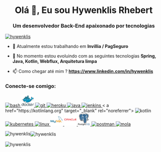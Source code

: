 <h1 align="center">Olá 👋, Eu sou Hywenklis Rhebert</h1>
<h3 align="center">Um desenvolvedor Back-End apaixonado por tecnologias</h3>

<p align="left"> <a href ="https://github.com/ryo-ma/github-profile-trophy"><img src="https://github-profile-trophy.vercel.app/?username=hywenklis" alt="hywenklis" /></a> </p>

- 🔭 Atualmente estou trabalhando em **Invillia / PagSeguro**

- 🌱 No momento estou evoluindo com as seguintes tecnologias **Spring, Java, Kotlin, Webflux, Arquitetura limpa**

- 📫 Como chegar até mim ? **https://www.linkedin.com/in/hywenklis**

<h3 align="left">Conecte-se comigo:</h3>
<p align="left">
</p>


<p align="left"> <a href="https://www.gnu.org/software/bash/" target="_blank" rel="noreferrer"> <img src="https://www. vectorlogo.zone/logos/gnu_bash/gnu_bash-icon.svg" alt="bash" width="40" height="40"/> </a> <a href="https://www.docker.com/ " target="_blank" rel="noreferrer"> <img src="https://raw.githubusercontent.com/devicons/devicon/master/icons/docker/docker-original-wordmark.svg" alt="docker" width="40" height="40"/> </a> <a href="https://git-scm.com/" target="_blank" rel="noreferrer"> <img src="https: //www.vectorlogo.zone/logos/git-scm/git-scm-icon.svg" alt="git" width="40" height="40"/> </a> <a href="https://heroku.com" target="_blank" rel="noreferrer"> <img src="https://www.vectorlogo.zone/logos/heroku/heroku-icon.svg" alt="heroku" width="40" height="40 "/> </a> <a href="https://www.java.com" target="_blank" rel="noreferrer"> <img src="https://raw.githubusercontent.com/devicons/ devicon/master/icons/java/java-original.svg" alt="java" width="40" height="40"/> </a> <a href="https://www.jenkins.io" alvo="_blank" rel="noreferrer"> <img src="https://www.vectorlogo.zone/logos/jenkins/jenkins-icon.svg" alt="jenkins" width="40" height="40"/> </a> < a href="https://kotlinlang.org" target="_blank" rel="noreferrer"> <img src="https://www.vectorlogo.zone/logos/kotlinlang/kotlinlang-icon.svg" alt= "kotlin" width="40" height="40"/> </a> <a href="https://kubernetes.io" target="_blank" rel="noreferrer"> <img src="https: //www.vectorlogo.zone/logos/kubernetes/kubernetes-icon.svg" alt="kubernetes" width="40" height="40"/> </a> <a href="https://www.linux.org/" target="_blank" rel="noreferrer"> <img src="https://raw.githubusercontent.com/devicons/devicon/master/icons/linux /linux-original.svg" alt="linux" width="40" height="40"/> </a> <a href="https://www.mysql.com/" target="_blank" rel ="noreferrer"> <img src="https://raw.githubusercontent.com/devicons/devicon/master/icons/mysql/mysql-original-wordmark.svg" alt="mysql" width="40" height= "40"/> </a> <a href="https://www.oracle.com/" target="_blank" rel="noreferrer"> <img src="https://raw.githubusercontent.com/devicons/devicon/master/icons/oracle/oracle-original.svg" alt="oracle" width="40" height="40"/> </a> <a href="https://www. postgresql.org" target="_blank" rel="noreferrer"> <img src="https://raw.githubusercontent.com/devicons/devicon/master/icons/postgresql/postgresql-original-wordmark.svg" alt= "postgresql" width="40" height="40"/> </a> <a href="https://postman.com" target="_blank" rel="noreferrer"> <img src="https: //www.vectorlogo.zone/logos/getpostman/getpostman-icon.svg" alt="postman" width="40" height="40"/> </a> <a href="https://spring.io/" target="_blank" rel="noreferrer"> <img src="https://www.vectorlogo.zone/logos/springio/springio-icon.svg" alt ="mola" largura="40" altura="40"/> </a> </p>

<p><img align="left" src="https://github-readme-stats.vercel.app/api/top-langs?username=hywenklis&show_icons=true&locale=en&layout=compact" alt="hywenklis" /> </p>

<p> <img align="center" src="https://github-readme-stats.vercel.app/api?username=hywenklis&show_icons=true&locale=en" alt="hywenklis" /> </p>

<p><img align="center" src="https://github-readme-streak-stats.herokuapp.com/?user=hywenklis&" alt="hywenklis" /></p>
